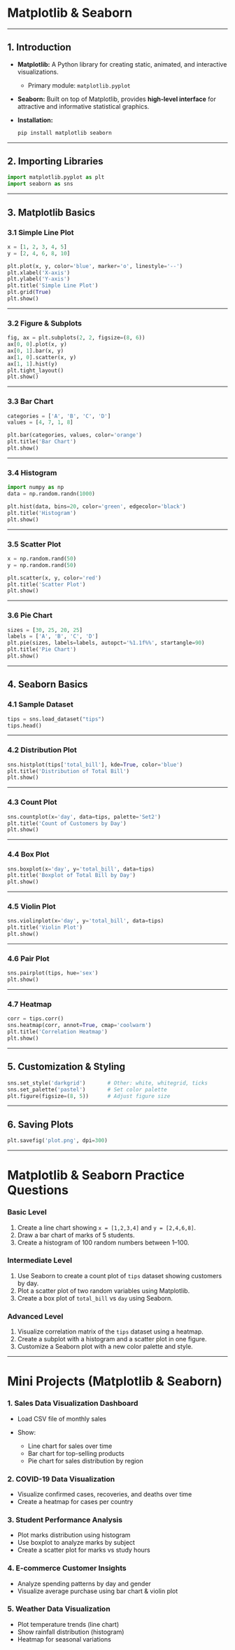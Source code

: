 
# Matplotlib & Seaborn 
---

## **1. Introduction**

* **Matplotlib:**
  A Python library for creating static, animated, and interactive visualizations.

  * Primary module: `matplotlib.pyplot`

* **Seaborn:**
  Built on top of Matplotlib, provides **high-level interface** for attractive and informative statistical graphics.

* **Installation:**

  ```bash
  pip install matplotlib seaborn
  ```

---

## **2. Importing Libraries**

```python
import matplotlib.pyplot as plt
import seaborn as sns
```

---

## **3. Matplotlib Basics**

### 3.1 Simple Line Plot

```python
x = [1, 2, 3, 4, 5]
y = [2, 4, 6, 8, 10]

plt.plot(x, y, color='blue', marker='o', linestyle='--')
plt.xlabel('X-axis')
plt.ylabel('Y-axis')
plt.title('Simple Line Plot')
plt.grid(True)
plt.show()
```

---

### 3.2 Figure & Subplots

```python
fig, ax = plt.subplots(2, 2, figsize=(8, 6))
ax[0, 0].plot(x, y)
ax[0, 1].bar(x, y)
ax[1, 0].scatter(x, y)
ax[1, 1].hist(y)
plt.tight_layout()
plt.show()
```

---

### 3.3 Bar Chart

```python
categories = ['A', 'B', 'C', 'D']
values = [4, 7, 1, 8]

plt.bar(categories, values, color='orange')
plt.title('Bar Chart')
plt.show()
```

---

### 3.4 Histogram

```python
import numpy as np
data = np.random.randn(1000)

plt.hist(data, bins=20, color='green', edgecolor='black')
plt.title('Histogram')
plt.show()
```

---

### 3.5 Scatter Plot

```python
x = np.random.rand(50)
y = np.random.rand(50)

plt.scatter(x, y, color='red')
plt.title('Scatter Plot')
plt.show()
```

---

### 3.6 Pie Chart

```python
sizes = [30, 25, 20, 25]
labels = ['A', 'B', 'C', 'D']
plt.pie(sizes, labels=labels, autopct='%1.1f%%', startangle=90)
plt.title('Pie Chart')
plt.show()
```

---

## **4. Seaborn Basics**

### 4.1 Sample Dataset

```python
tips = sns.load_dataset("tips")
tips.head()
```

---

### 4.2 Distribution Plot

```python
sns.histplot(tips['total_bill'], kde=True, color='blue')
plt.title('Distribution of Total Bill')
plt.show()
```

---

### 4.3 Count Plot

```python
sns.countplot(x='day', data=tips, palette='Set2')
plt.title('Count of Customers by Day')
plt.show()
```

---

### 4.4 Box Plot

```python
sns.boxplot(x='day', y='total_bill', data=tips)
plt.title('Boxplot of Total Bill by Day')
plt.show()
```

---

### 4.5 Violin Plot

```python
sns.violinplot(x='day', y='total_bill', data=tips)
plt.title('Violin Plot')
plt.show()
```

---

### 4.6 Pair Plot

```python
sns.pairplot(tips, hue='sex')
plt.show()
```

---

### 4.7 Heatmap

```python
corr = tips.corr()
sns.heatmap(corr, annot=True, cmap='coolwarm')
plt.title('Correlation Heatmap')
plt.show()
```

---

## **5. Customization & Styling**

```python
sns.set_style('darkgrid')       # Other: white, whitegrid, ticks
sns.set_palette('pastel')       # Set color palette
plt.figure(figsize=(8, 5))      # Adjust figure size
```

---

## **6. Saving Plots**

```python
plt.savefig('plot.png', dpi=300)
```

---

# **Matplotlib & Seaborn Practice Questions**

### Basic Level

1. Create a line chart showing `x = [1,2,3,4]` and `y = [2,4,6,8]`.
2. Draw a bar chart of marks of 5 students.
3. Create a histogram of 100 random numbers between 1–100.

### Intermediate Level

1. Use Seaborn to create a count plot of `tips` dataset showing customers by day.
2. Plot a scatter plot of two random variables using Matplotlib.
3. Create a box plot of `total_bill` vs `day` using Seaborn.

### Advanced Level

1. Visualize correlation matrix of the `tips` dataset using a heatmap.
2. Create a subplot with a histogram and a scatter plot in one figure.
3. Customize a Seaborn plot with a new color palette and style.

---

# **Mini Projects (Matplotlib & Seaborn)**

### 1. **Sales Data Visualization Dashboard**

* Load CSV file of monthly sales
* Show:

  * Line chart for sales over time
  * Bar chart for top-selling products
  * Pie chart for sales distribution by region

### 2. **COVID-19 Data Visualization**

* Visualize confirmed cases, recoveries, and deaths over time
* Create a heatmap for cases per country

### 3. **Student Performance Analysis**

* Plot marks distribution using histogram
* Use boxplot to analyze marks by subject
* Create a scatter plot for marks vs study hours

### 4. **E-commerce Customer Insights**

* Analyze spending patterns by day and gender
* Visualize average purchase using bar chart & violin plot

### 5. **Weather Data Visualization**

* Plot temperature trends (line chart)
* Show rainfall distribution (histogram)
* Heatmap for seasonal variations

